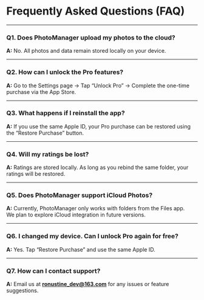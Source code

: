 # Frequently Asked Questions (FAQ)

---

### Q1. Does PhotoManager upload my photos to the cloud?
**A:** No. All photos and data remain stored locally on your device.

---

### Q2. How can I unlock the Pro features?
**A:** Go to the Settings page → Tap “Unlock Pro” → Complete the one-time purchase via the App Store.

---

### Q3. What happens if I reinstall the app?
**A:** If you use the same Apple ID, your Pro purchase can be restored using the “Restore Purchase” button.

---

### Q4. Will my ratings be lost?
**A:** Ratings are stored locally. As long as you rebind the same folder, your ratings will be restored.

---

### Q5. Does PhotoManager support iCloud Photos?
**A:** Currently, PhotoManager only works with folders from the Files app.  
We plan to explore iCloud integration in future versions.

---

### Q6. I changed my device. Can I unlock Pro again for free?
**A:** Yes. Tap “Restore Purchase” and use the same Apple ID.

---

### Q7. How can I contact support?
**A:** Email us at **ronustine_dev@163.com** for any issues or feature suggestions.
